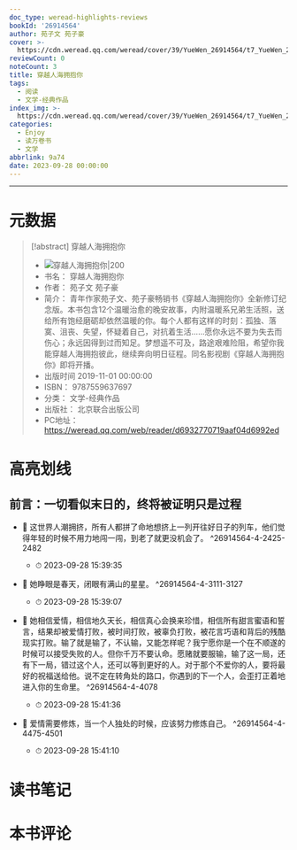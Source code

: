 ```yaml
---
doc_type: weread-highlights-reviews
bookId: '26914564'
author: 苑子文 苑子豪
cover: >-
  https://cdn.weread.qq.com/weread/cover/39/YueWen_26914564/t7_YueWen_26914564.jpg
reviewCount: 0
noteCount: 3
title: 穿越人海拥抱你
tags:
  - 阅读
  - 文学-经典作品
index_img: >-
  https://cdn.weread.qq.com/weread/cover/39/YueWen_26914564/t7_YueWen_26914564.jpg
categories:
  - Enjoy
  - 读万卷书
  - 文学
abbrlink: 9a74
date: 2023-09-28 00:00:00
---
```


---
# 元数据
> [!abstract] 穿越人海拥抱你
> - ![ 穿越人海拥抱你|200](https://cdn.weread.qq.com/weread/cover/39/YueWen_26914564/t7_YueWen_26914564.jpg)
> - 书名： 穿越人海拥抱你
> - 作者： 苑子文 苑子豪
> - 简介： 青年作家苑子文、苑子豪畅销书《穿越人海拥抱你》全新修订纪念版。本书包含12个温暖治愈的晚安故事，内附温暖系兄弟生活照，送给所有饱经磨砺却依然温暖的你。每个人都有这样的时刻：孤独、落寞、沮丧、失望，怀疑着自己，对抗着生活……愿你永远不要为失去而伤心；永远因得到过而知足。梦想遥不可及，路途艰难险阻，希望你我能穿越人海拥抱彼此，继续奔向明日征程。同名影视剧《穿越人海拥抱你》即将开播。
> - 出版时间 2019-11-01 00:00:00
> - ISBN： 9787559637697
> - 分类： 文学-经典作品
> - 出版社： 北京联合出版公司
> - PC地址：https://weread.qq.com/web/reader/d6932770719aaf04d6992ed

# 高亮划线

## 前言：一切看似末日的，终将被证明只是过程


- 📌 这世界人潮拥挤，所有人都拼了命地想挤上一列开往好日子的列车，他们觉得年轻的时候不用力地闯一闯，到老了就更没机会了。  ^26914564-4-2425-2482
    - ⏱ 2023-09-28 15:39:35 

- 📌 她睁眼是春天，闭眼有满山的星星。  ^26914564-4-3111-3127
    - ⏱ 2023-09-28 15:39:07 

- 📌 她相信爱情，相信地久天长，相信真心会换来珍惜，相信所有甜言蜜语和誓言，结果却被爱情打败，被时间打败，被辜负打败，被花言巧语和背后的残酷现实打败。输了就是输了，不认输，又能怎样呢？我宁愿你是一个在不顺遂的时候可以接受失败的人。但你千万不要认命。愿赌就要服输，输了这一局，还有下一局，错过这个人，还可以等到更好的人。对于那个不爱你的人，要将最好的祝福送给他。说不定在转角处的路口，你遇到的下一个人，会歪打正着地进入你的生命里。  ^26914564-4-4078
    - ⏱ 2023-09-28 15:41:36 

- 📌 爱情需要修炼，当一个人独处的时候，应该努力修炼自己。  ^26914564-4-4475-4501
    - ⏱ 2023-09-28 15:41:10 
# 读书笔记

# 本书评论
